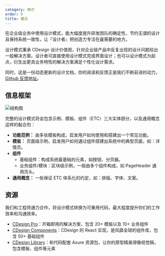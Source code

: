 ```yaml
---
category: 模式
order: 0
title: 概览
---
```


在企业级业务中使用设计模式，能大幅度提升研发团队的确定性，节约无谓的设计且保持系统一致性，让『设计者』把创造力专注在最需要的地方。

设计模式秉承 CDesign 设计价值观，针对企业级产品中反复出现的设计问题给出一般解决方案。设计者可直接使用设计模式完成界面设计；也可以设计模式为起点，衍生出更具业务特性的解决方案满足个性化设计需求。

同时，这是一份动态更新的设计文档，你的阅读和反馈正是我们不断前进的动力，[Github 反馈地址](https://github.com/ant-design/ant-design/issues)。

## 信息框架

![结构图](https://gw.alipayobjects.com/zos/rmsportal/NyWYOFQxJYElAwtUfSdv.png)

完整的设计模式将会包含示例、模板、组件（ETC）三大实体部分，以及通用概念这样的黏合剂：

- **功能范例：** 由多张模板构成，启发用户如何使用和搭建出一个常见功能。
- **模板：** 页面级示例，启发用户如何通过组件搭建出系统中的典型页面，如：详情页。
- **组件**
  - 基础组件：构成系统最基础的元素，如按钮、分页器。
  - 业务组件/模块：区块级示例，一般由多个组件构成，如 PageHeader 通用页头。
- **通用概念：** 一些保证 ETC 体系化的约定，如：排版、字体、文案。

## 资源

我们和工程师通力合作，将设计模式转换为可重用代码，最大程度提升你们的工作效率和沟通效率。

- [CDesign Pro](https://pro.ant.design)：开箱即用的解决方案，包含 20+ 模板以及 10+ 业务组件
- [CDesign Components](https://ant.design/docs/react/introduce)：CDesign 的 React 实现，是风靡全球的组件库，包含 50+ 基础组件
- [CDesign Library](http://library.ant.design/)：和代码配套 Axure 资源包，让你的原型精美得像视觉稿，包含模板、组件等元素
